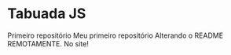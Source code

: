 # Tabuada JS
 Primeiro repositório
 Meu primeiro repositório
Alterando o README REMOTAMENTE. No site!
